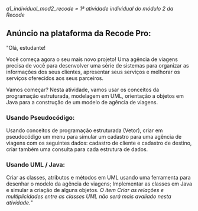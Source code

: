 _a1_individual_mod2_recode = 1ª atividade individual do módulo 2 da Recode_


## Anúncio na plataforma da Recode Pro:
"Olá, estudante!  

Você começa agora o seu mais novo projeto! Uma agência de viagens precisa de você para desenvolver uma série de sistemas para organizar as informações dos seus clientes, apresentar seus serviços e melhorar os serviços oferecidos aos seus parceiros. 

Vamos começar? 
Nesta atividade, vamos usar os conceitos da programação estruturada, modelagem em UML, orientação a objetos em Java para a construção de um modelo de agência de viagens.  

### Usando Pseudocódigo: 
Usando conceitos de programação estruturada (Vetor), criar em pseudocódigo um menu para simular um cadastro para uma agência de viagens com os seguintes dados: cadastro de cliente e cadastro de destino, criar também uma consulta para cada estrutura de dados.               

### Usando UML / Java: 
Criar as classes, atributos e métodos em UML usando uma ferramenta para desenhar o modelo da agência de viagens; 
Implementar as classes em Java e simular a criação de alguns objetos. 
*O item Criar as relações e multiplicidades entre as classes UML não será mais avaliado nesta atividade.*"

